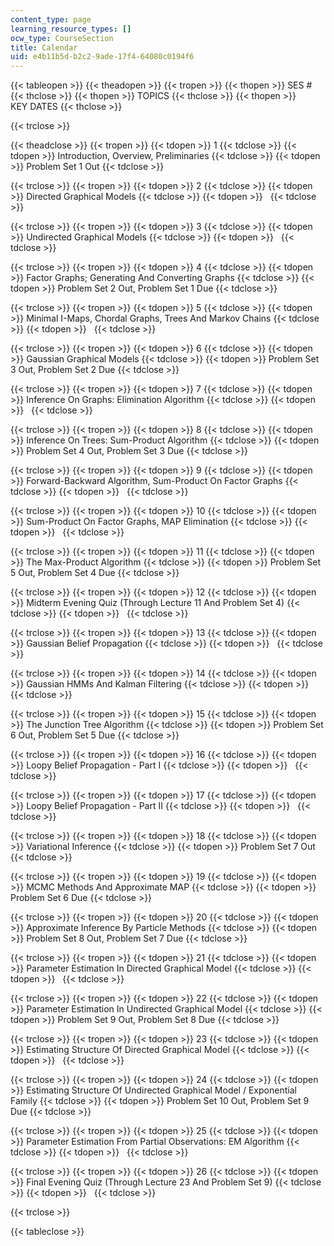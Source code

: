 ```yaml
---
content_type: page
learning_resource_types: []
ocw_type: CourseSection
title: Calendar
uid: e4b11b5d-b2c2-9ade-17f4-64080c0194f6
---
```


{{< tableopen >}}
{{< theadopen >}}
{{< tropen >}}
{{< thopen >}}
SES #
{{< thclose >}}
{{< thopen >}}
TOPICS
{{< thclose >}}
{{< thopen >}}
KEY DATES
{{< thclose >}}

{{< trclose >}}

{{< theadclose >}}
{{< tropen >}}
{{< tdopen >}}
1
{{< tdclose >}}
{{< tdopen >}}
Introduction, Overview, Preliminaries
{{< tdclose >}}
{{< tdopen >}}
Problem Set 1 Out
{{< tdclose >}}

{{< trclose >}}
{{< tropen >}}
{{< tdopen >}}
2
{{< tdclose >}}
{{< tdopen >}}
Directed Graphical Models
{{< tdclose >}}
{{< tdopen >}}
 
{{< tdclose >}}

{{< trclose >}}
{{< tropen >}}
{{< tdopen >}}
3
{{< tdclose >}}
{{< tdopen >}}
Undirected Graphical Models
{{< tdclose >}}
{{< tdopen >}}
 
{{< tdclose >}}

{{< trclose >}}
{{< tropen >}}
{{< tdopen >}}
4
{{< tdclose >}}
{{< tdopen >}}
Factor Graphs; Generating And Converting Graphs
{{< tdclose >}}
{{< tdopen >}}
Problem Set 2 Out, Problem Set 1 Due
{{< tdclose >}}

{{< trclose >}}
{{< tropen >}}
{{< tdopen >}}
5
{{< tdclose >}}
{{< tdopen >}}
Minimal I-Maps, Chordal Graphs, Trees And Markov Chains
{{< tdclose >}}
{{< tdopen >}}
 
{{< tdclose >}}

{{< trclose >}}
{{< tropen >}}
{{< tdopen >}}
6
{{< tdclose >}}
{{< tdopen >}}
Gaussian Graphical Models
{{< tdclose >}}
{{< tdopen >}}
Problem Set 3 Out, Problem Set 2 Due
{{< tdclose >}}

{{< trclose >}}
{{< tropen >}}
{{< tdopen >}}
7
{{< tdclose >}}
{{< tdopen >}}
Inference On Graphs: Elimination Algorithm
{{< tdclose >}}
{{< tdopen >}}
 
{{< tdclose >}}

{{< trclose >}}
{{< tropen >}}
{{< tdopen >}}
8
{{< tdclose >}}
{{< tdopen >}}
Inference On Trees: Sum-Product Algorithm
{{< tdclose >}}
{{< tdopen >}}
Problem Set 4 Out, Problem Set 3 Due
{{< tdclose >}}

{{< trclose >}}
{{< tropen >}}
{{< tdopen >}}
9
{{< tdclose >}}
{{< tdopen >}}
Forward-Backward Algorithm, Sum-Product On Factor Graphs
{{< tdclose >}}
{{< tdopen >}}
 
{{< tdclose >}}

{{< trclose >}}
{{< tropen >}}
{{< tdopen >}}
10
{{< tdclose >}}
{{< tdopen >}}
Sum-Product On Factor Graphs, MAP Elimination
{{< tdclose >}}
{{< tdopen >}}
 
{{< tdclose >}}

{{< trclose >}}
{{< tropen >}}
{{< tdopen >}}
11
{{< tdclose >}}
{{< tdopen >}}
The Max-Product Algorithm
{{< tdclose >}}
{{< tdopen >}}
Problem Set 5 Out, Problem Set 4 Due
{{< tdclose >}}

{{< trclose >}}
{{< tropen >}}
{{< tdopen >}}
12
{{< tdclose >}}
{{< tdopen >}}
Midterm Evening Quiz (Through Lecture 11 And Problem Set 4)
{{< tdclose >}}
{{< tdopen >}}
 
{{< tdclose >}}

{{< trclose >}}
{{< tropen >}}
{{< tdopen >}}
13
{{< tdclose >}}
{{< tdopen >}}
Gaussian Belief Propagation
{{< tdclose >}}
{{< tdopen >}}
 
{{< tdclose >}}

{{< trclose >}}
{{< tropen >}}
{{< tdopen >}}
14
{{< tdclose >}}
{{< tdopen >}}
Gaussian HMMs And Kalman Filtering
{{< tdclose >}}
{{< tdopen >}}
 
{{< tdclose >}}

{{< trclose >}}
{{< tropen >}}
{{< tdopen >}}
15
{{< tdclose >}}
{{< tdopen >}}
The Junction Tree Algorithm
{{< tdclose >}}
{{< tdopen >}}
Problem Set 6 Out, Problem Set 5 Due
{{< tdclose >}}

{{< trclose >}}
{{< tropen >}}
{{< tdopen >}}
16
{{< tdclose >}}
{{< tdopen >}}
Loopy Belief Propagation - Part I
{{< tdclose >}}
{{< tdopen >}}
 
{{< tdclose >}}

{{< trclose >}}
{{< tropen >}}
{{< tdopen >}}
17
{{< tdclose >}}
{{< tdopen >}}
Loopy Belief Propagation - Part II
{{< tdclose >}}
{{< tdopen >}}
 
{{< tdclose >}}

{{< trclose >}}
{{< tropen >}}
{{< tdopen >}}
18
{{< tdclose >}}
{{< tdopen >}}
Variational Inference
{{< tdclose >}}
{{< tdopen >}}
Problem Set 7 Out
{{< tdclose >}}

{{< trclose >}}
{{< tropen >}}
{{< tdopen >}}
19
{{< tdclose >}}
{{< tdopen >}}
MCMC Methods And Approximate MAP
{{< tdclose >}}
{{< tdopen >}}
Problem Set 6 Due
{{< tdclose >}}

{{< trclose >}}
{{< tropen >}}
{{< tdopen >}}
20
{{< tdclose >}}
{{< tdopen >}}
Approximate Inference By Particle Methods
{{< tdclose >}}
{{< tdopen >}}
Problem Set 8 Out, Problem Set 7 Due
{{< tdclose >}}

{{< trclose >}}
{{< tropen >}}
{{< tdopen >}}
21
{{< tdclose >}}
{{< tdopen >}}
Parameter Estimation In Directed Graphical Model
{{< tdclose >}}
{{< tdopen >}}
 
{{< tdclose >}}

{{< trclose >}}
{{< tropen >}}
{{< tdopen >}}
22
{{< tdclose >}}
{{< tdopen >}}
Parameter Estimation In Undirected Graphical Model
{{< tdclose >}}
{{< tdopen >}}
Problem Set 9 Out, Problem Set 8 Due
{{< tdclose >}}

{{< trclose >}}
{{< tropen >}}
{{< tdopen >}}
23
{{< tdclose >}}
{{< tdopen >}}
Estimating Structure Of Directed Graphical Model
{{< tdclose >}}
{{< tdopen >}}
 
{{< tdclose >}}

{{< trclose >}}
{{< tropen >}}
{{< tdopen >}}
24
{{< tdclose >}}
{{< tdopen >}}
Estimating Structure Of Undirected Graphical Model / Exponential Family
{{< tdclose >}}
{{< tdopen >}}
Problem Set 10 Out, Problem Set 9 Due
{{< tdclose >}}

{{< trclose >}}
{{< tropen >}}
{{< tdopen >}}
25
{{< tdclose >}}
{{< tdopen >}}
Parameter Estimation From Partial Observations: EM Algorithm
{{< tdclose >}}
{{< tdopen >}}
 
{{< tdclose >}}

{{< trclose >}}
{{< tropen >}}
{{< tdopen >}}
26
{{< tdclose >}}
{{< tdopen >}}
Final Evening Quiz (Through Lecture 23 And Problem Set 9)
{{< tdclose >}}
{{< tdopen >}}
 
{{< tdclose >}}

{{< trclose >}}

{{< tableclose >}}